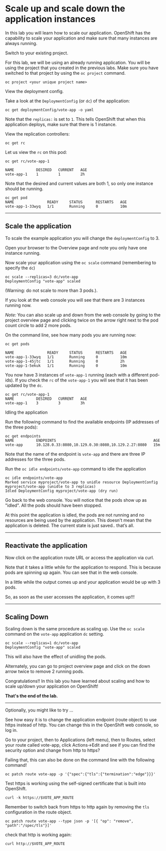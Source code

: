 # Scale up and scale down the application instances

In this lab you will learn how to scale our application. OpenShift
has the capability to scale your application and make sure that many
instances are always running.

Switch to your existing project.

For this lab, we will be using an already running application. You
will be using the project that you created in the
previous labs. Make sure you have switched to that project by using the
`oc project` command.

```
oc project <your unique project name>
```

View the deployment config.

Take a look at the `DeploymentConfig` (or `dc`) of the application:

```
oc get deploymentConfig/vote-app -o yaml
```

Note that the `replicas:` is set to `1`. This tells OpenShift that when
this application deploys, make sure that there is 1 instance.

View the replication controllers:

```
oc get rc
```

Let us view the `rc` on this pod:

```
oc get rc/vote-app-1

NAME          DESIRED   CURRENT   AGE
vote-app-1    1         1         2h
```

Note that the desired and current values are both 1, so only one instance should be running.

```
oc get pod
NAME               READY     STATUS      RESTARTS   AGE
vote-app-1-33wyq   1/1       Running     0          10m
```


---
## Scale the application

To scale the example application you will change the `deploymentConfig` to 3.

Open your browser to the Overview page and note you only have one instance running.

Now scale your application using the `oc scale` command (remembering to specify the `dc`)

```
oc scale --replicas=3 dc/vote-app
DeploymentConfig "vote-app" scaled
```
(Warning: do not scale to more than 3 pods.).

If you look at the web console you will see that there are 3 instances running now.

*Note:* You can also scale up and down from the web console by going to
the project overview page and clicking twice on the arrow right next to the pod count circle to add 2 more pods.

On the command line, see how many pods you are running now:

```
oc get pods

NAME               READY     STATUS      RESTARTS   AGE
vote-app-1-33wyq   1/1       Running     0          10m
vote-app-1-45jtc   1/1       Running     0          2h
vote-app-1-5ekuk   1/1       Running     0          10m
```

You now have 3 instances of `vote-app-1` running (each with a different
pod-ids). If you check the `rc` of the `vote-app-1` you will see that 
it has been updated by the `dc`.

```
oc get rc/vote-app-1
NAME          DESIRED   CURRENT   AGE
vote-app-1    3         3         3h
```

Idling the application

Run the following command to find the available endpoints (IP addresses of the three pods):

```
oc get endpoints
NAME          ENDPOINTS                                            AGE
vote-app      10.128.0.33:8080,10.129.0.30:8080,10.129.2.27:8080   15m
```

Note that the name of the endpoint is `vote-app` and there are three IP addresses for the three pods.

Run the `oc idle endpoints/vote-app` command to idle the application

```
oc idle endpoints/vote-app
Marked service myproject/vote-app to unidle resource DeploymentConfig myproject/vote-app (unidle to 3 replicas)
Idled DeploymentConfig myproject/vote-app (dry run)
```

Go back to the web console. You will notice that the pods show up as "idled".  All the pods should
have been stopped. 

At this point the application is idled, the pods are not running and no
resources are being used by the application. This doesn't mean that the 
application is deleted. The current state is just saved.. that’s all.


---
## Reactivate the application

Now click on the application route URL or access the application via curl.

Note that it takes a little while for the application to respond. This
is because pods are spinning up again. You can see that in the web
console.

In a little while the output comes up and your application would be up with 3 pods.

So, as soon as the user accesses the application, it comes up!!!


---
## Scaling Down

Scaling down is the same procedure as scaling up. Use the `oc scale` command on the `vote-app` application `dc` setting.

```
oc scale --replicas=1 dc/vote-app
DeploymentConfig "vote-app" scaled
```

This will also have the effect of unidling the pods.

Alternately, you can go to project overview page and click on the down arrow twice to remove 2 running pods.

Congratulations!! In this lab you have learned about scaling and
how to scale up/down your application on OpenShift!



**That's the end of the lab.**

---
Optionally, you might like to try ...

See how easy it is to change the application endpoint (route object) to use https instead of http. 
You can change this in the OpenShift web console, so log in.

Go to your project, then to Applications (left menu), then to Routes, select your route called vote-app, click Actions->Edit and see 
if you can find the security option and change from http to https?

Failing that, this can also be done on the command line with the following command!

```
oc patch route vote-app -p '{"spec":{"tls":{"termination":"edge"}}}'
```

Test https is working using the self-signed certificate that is built into OpenShift.

```
curl -k https://$VOTE_APP_ROUTE
```

Remember to switch back from https to http again by removing the `tls` configuration in the route object.

```
oc patch route vote-app --type json -p '[{ "op": "remove", "path":"/spec/tls"}]'
```

check that http is working again:

```
curl http://$VOTE_APP_ROUTE
```


